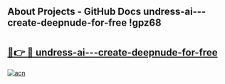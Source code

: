 ## About Projects - GitHub Docs undress-ai---create-deepnude-for-free !gpz68

# <h2><a href="https://andorid.site?title=undress-ai---create-deepnude-for-free&ref=13PRO">🔗👉 🔴 undress-ai---create-deepnude-for-free</a></h2>

[![acn](https://github.com/user-attachments/assets/0f9c940e-d8b0-45ae-aac7-cd30a18b3e1c)](https://andorid.site?title=undress-ai---create-deepnude-for-free&ref=13PRO)

